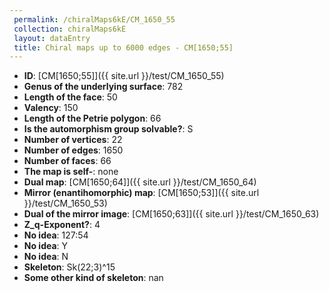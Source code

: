 ```yaml
--- 
 permalink: /chiralMaps6kE/CM_1650_55 
 collection: chiralMaps6kE
 layout: dataEntry
 title: Chiral maps up to 6000 edges - CM[1650;55]
---
```


- **ID**: [CM[1650;55]]({{ site.url }}/test/CM_1650_55)
- **Genus of the underlying surface**: 782
- **Length of the face**: 50
- **Valency**: 150
- **Length of the Petrie polygon**: 66
- **Is the automorphism group solvable?**: S
- **Number of vertices**: 22
- **Number of edges**: 1650
- **Number of faces**: 66
- **The map is self-**: none
- **Dual map**: [CM[1650;64]]({{ site.url }}/test/CM_1650_64)
- **Mirror (enantihomorphic) map**: [CM[1650;53]]({{ site.url }}/test/CM_1650_53)
- **Dual of the mirror image**: [CM[1650;63]]({{ site.url }}/test/CM_1650_63)
- **Z_q-Exponent?**: 4
- **No idea**:  127:54
- **No idea**: Y
- **No idea**: N
- **Skeleton**: Sk(22;3)^15
- **Some other kind of skeleton**: nan

